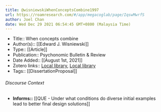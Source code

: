 ```yaml
---
title: @wisniewskiWhenConceptsCombine1997
url: https://roamresearch.com/#/app/megacoglab/page/IqswMwrfS
author: Joel Chan
date: Wed Dec 29 2021 06:54:45 GMT+0800 (Malaysia Time)
---
```


- Title:: When concepts combine
- Author(s):: [[Edward J. Wisniewski]]
- Type:: [[Article]]
- Publication:: Psychonomic Bulletin & Review
- Date Added:: [[August 1st, 2021]]
- Zotero links:: [Local library](zotero://select/groups/2451508/items/55YQJN6P), [Local library](https://www.zotero.org/groups/2451508/items/55YQJN6P)
- Tags:: [[DissertationProposal]]

###### Discourse Context

- **Informs::** [[QUE - Under what conditions do diverse initial examples lead to better final design solutions]]
